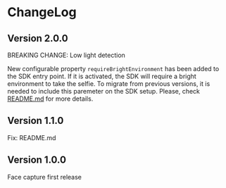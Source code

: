 # ChangeLog
## Version 2.0.0

BREAKING CHANGE: Low light detection

New configurable property `requireBrightEnvironment` has been added to the SDK entry point. If it is activated, the SDK will require a bright environment to take the selfie. To migrate from previous versions, it is needed to include this paremeter on the SDK setup.
Please, check [README.md](https://github.com/getyoti/react-native-yoti-face-capture/blob/main/README.md) for more details.

## Version 1.1.0

Fix: README.md 

## Version 1.0.0

Face capture first release